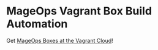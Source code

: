 # MageOps Vagrant Box Build Automation

Get [MageOps Boxes at the Vagrant Cloud](https://app.vagrantup.com/mageops)!